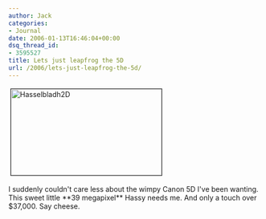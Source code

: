 ```yaml
---
author: Jack
categories:
- Journal
date: 2006-01-13T16:46:04+00:00
dsq_thread_id:
- 3595527
title: Lets just leapfrog the 5D
url: /2006/lets-just-leapfrog-the-5d/
---
```


<img src="http://baty.net/files/hasselbladh2d.jpg" height="172" width="300" border="1" hspace="4" vspace="4" alt="Hasselbladh2D" /> 

I suddenly couldn't care less about the wimpy Canon 5D I've been wanting. This sweet little \*\*39 megapixel\*\* Hassy needs me. And only a touch over $37,000. Say cheese.